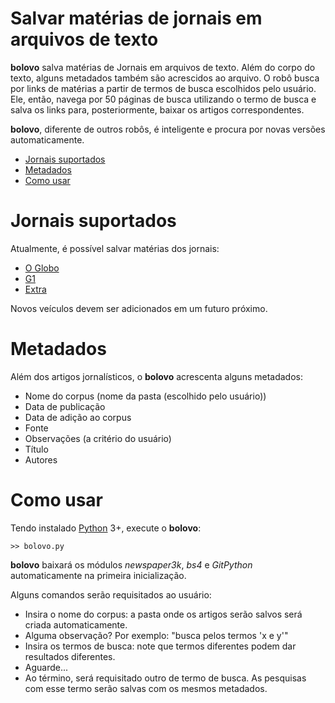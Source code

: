 # Salvar matérias de jornais em arquivos de texto

**bolovo** salva matérias de Jornais em arquivos de texto. Além do corpo do texto, alguns metadados também são acrescidos ao arquivo. O robô busca por links de matérias a partir de termos de busca escolhidos pelo usuário. Ele, então, navega por 50 páginas de busca utilizando o termo de busca e salva os links para, posteriormente, baixar os artigos correspondentes.

**bolovo**, diferente de outros robôs, é inteligente e procura por novas versões automaticamente.

* [Jornais suportados](#Jornais-suportados)
* [Metadados](#Metadados)
* [Como usar](#Como-usar)

# Jornais suportados

Atualmente, é possível salvar matérias dos jornais:

* [O Globo](http://oglobo.globo.com/busca/?q=bolovo)
* [G1](https://g1.globo.com/busca/?q=bolovo)
* [Extra](http://extra.globo.com/busca/?q=bolovo)

Novos veículos devem ser adicionados em um futuro próximo.

# Metadados

Além dos artigos jornalísticos, o **bolovo** acrescenta alguns metadados:

* Nome do corpus (nome da pasta (escolhido pelo usuário))
* Data de publicação
* Data de adição ao corpus
* Fonte
* Observações (a critério do usuário)
* Título
* Autores

# Como usar

Tendo instalado [Python](https://www.python.org/) 3+, execute o **bolovo**:

	>> bolovo.py

**bolovo** baixará os módulos *newspaper3k*, *bs4* e *GitPython* automaticamente na primeira inicialização.

Alguns comandos serão requisitados ao usuário:

* Insira o nome do corpus: a pasta onde os artigos serão salvos será criada automaticamente.
* Alguma observação? Por exemplo: "busca pelos termos 'x e y'"
* Insira os termos de busca: note que termos diferentes podem dar resultados diferentes.
* Aguarde...
* Ao término, será requisitado outro de termo de busca. As pesquisas com esse termo serão salvas com os mesmos metadados.